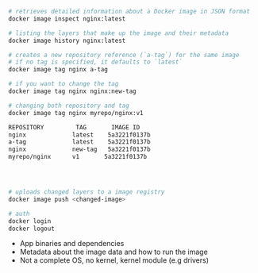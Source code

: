 
```bash
# retrieves detailed information about a Docker image in JSON format
docker image inspect nginx:latest

# listing the layers that make up the image and their metadata
docker image history nginx:latest

# creates a new repository reference (`a-tag`) for the same image
# if no tag is specified, it defaults to `latest`
docker image tag nginx a-tag

# if you want to change the tag
docker image tag nginx nginx:new-tag

# changing both repository and tag
docker image tag nginx myrepo/nginx:v1

REPOSITORY         TAG       IMAGE ID
nginx             latest    5a3221f0137b
a-tag             latest    5a3221f0137b
nginx             new-tag   5a3221f0137b
myrepo/nginx      v1       5a3221f0137b




# uploads changed layers to a image registry
docker image push <changed-image>

# auth
docker login
docker logout

```

- App binaries and dependencies
- Metadata about the image data and how to run the image
- Not a complete OS, no kernel, kernel module (e.g drivers)